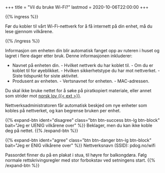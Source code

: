 +++
title = "Vil du bruke Wi-Fi?"
lastmod = 2020-10-06T22:00:00
+++

{{% ingress %}}

Før du kobler til vårt Wi-Fi-nettverk for å få internett på din enhet, må du lese gjennom
vilkårene.

{{% /ingress %}}

Informasjon om enheten din blir automatisk fanget opp av ruteren i huset og lagret i flere dager
etter bruk. Denne informasjonen inkluderer:

- Navnet på enheten din. - Hvilket nettverk du har koblet til. - Om du er koblet til for
øyeblikket. - Hvilken sikkerhetstype du har mot nettverket. - Siste tidspunkt for siste aktivitet.
- Produsent av enheten. - Vertsnavnet for enheten. - MAC-adressen.

Du skal ikke bruke nettet for å søke på piratkopiert materiale, eller annet som strider mot [norsk
lov {{< ext >}}](https://lovdata.no).

Nettverksadministratoren får automatisk beskjed om nye enheter som kobles på nettverket, og kan
begrense bruken per enhet.

{{% expand-btn ident="disagree" class="btn btn-success btn-lg btn-block" bait="Jeg er UENIG
vilkårene over"
%}}
Beklager, men du kan ikke koble deg på nettet. {{% /expand-btn %}}

{{% expand-btn ident="agree" class="btn btn-danger btn-lg btn-block" bait="Jeg er ENIG vilkårene
over"
%}}
Nettverksnavn (SSID): pdog.no/wifi

Passordet finner du på en plakat i stua, til høyre for balkongdøra. Følg normale
rettskrivingsregler med stor forbokstav ved setningens start. {{% /expand-btn %}}
